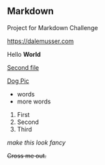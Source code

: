 ## Markdown
Project for Markdown Challenge 

<https://dalemusser.com>

Hello **World**

[Second file](second.md)

[Dog Pic](Dog.jpg)

- words
- more words 

1. First
2. Second
3. Third 

*make this look fancy*

~~Cross me out.~~

